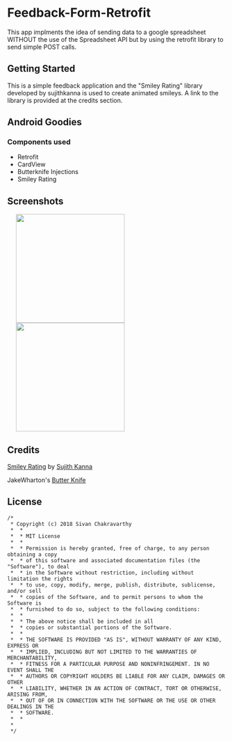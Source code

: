 # Feedback-Form-Retrofit
This app implments the idea of sending data to a google spreadsheet WITHOUT the use of the Spreadsheet API but by using the retrofit library to send simple POST calls.  

## Getting Started

This is a simple feedback application and the "Smiley Rating" library developed by sujithkanna is used to create animated smileys. A link to the library is provided at the credits section. 

## Android Goodies
### Components used

* Retrofit
* CardView
* Butterknife Injections
* Smiley Rating



## Screenshots

<img src="https://user-images.githubusercontent.com/10433759/46908000-60dd4700-cf39-11e8-979b-45621aa52197.png" width="250" hspace="20"/><img src="https://user-images.githubusercontent.com/10433759/46907956-c846c700-cf38-11e8-9662-fa5d9be72f94.png" width="250" hspace="20"/>

## Credits

[Smiley Rating](https://github.com/sujithkanna/SmileyRating) by [Sujith Kanna](https://github.com/sujithkanna/)

JakeWharton's [Butter Knife](https://github.com/JakeWharton/butterknife)
## License 
```
/*
 * Copyright (c) 2018 Sivan Chakravarthy
 *  *
 *  * MIT License
 *  *
 *  * Permission is hereby granted, free of charge, to any person obtaining a copy
 *  * of this software and associated documentation files (the "Software"), to deal
 *  * in the Software without restriction, including without limitation the rights
 *  * to use, copy, modify, merge, publish, distribute, sublicense, and/or sell
 *  * copies of the Software, and to permit persons to whom the Software is
 *  * furnished to do so, subject to the following conditions:
 *  *
 *  * The above notice shall be included in all
 *  * copies or substantial portions of the Software.
 *  *
 *  * THE SOFTWARE IS PROVIDED "AS IS", WITHOUT WARRANTY OF ANY KIND, EXPRESS OR
 *  * IMPLIED, INCLUDING BUT NOT LIMITED TO THE WARRANTIES OF MERCHANTABILITY,
 *  * FITNESS FOR A PARTICULAR PURPOSE AND NONINFRINGEMENT. IN NO EVENT SHALL THE
 *  * AUTHORS OR COPYRIGHT HOLDERS BE LIABLE FOR ANY CLAIM, DAMAGES OR OTHER
 *  * LIABILITY, WHETHER IN AN ACTION OF CONTRACT, TORT OR OTHERWISE, ARISING FROM,
 *  * OUT OF OR IN CONNECTION WITH THE SOFTWARE OR THE USE OR OTHER DEALINGS IN THE
 *  * SOFTWARE.
 *  *
 *
 */
```
